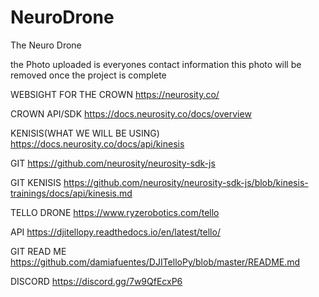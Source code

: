 # NeuroDrone
The Neuro Drone

the Photo uploaded is everyones contact information
this photo will be removed once the project is complete

WEBSIGHT FOR THE CROWN
https://neurosity.co/


CROWN API/SDK
https://docs.neurosity.co/docs/overview


KENISIS(WHAT WE WILL BE USING)
https://docs.neurosity.co/docs/api/kinesis


GIT 
https://github.com/neurosity/neurosity-sdk-js


GIT KENISIS
https://github.com/neurosity/neurosity-sdk-js/blob/kinesis-trainings/docs/api/kinesis.md

TELLO DRONE
https://www.ryzerobotics.com/tello


API
https://djitellopy.readthedocs.io/en/latest/tello/


GIT READ ME
https://github.com/damiafuentes/DJITelloPy/blob/master/README.md

DISCORD
https://discord.gg/7w9QfEcxP6
